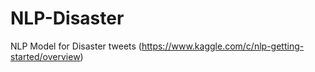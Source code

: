 # NLP-Disaster
NLP Model for Disaster tweets (https://www.kaggle.com/c/nlp-getting-started/overview)

